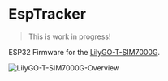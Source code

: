 # EspTracker
> This is work in progress!

ESP32 Firmware for the [LilyGO-T-SIM7000G](https://github.com/Xinyuan-LilyGO/LilyGO-T-SIM7000G).

![LilyGO-T-SIM7000G-Overview](https://github.com/Xinyuan-LilyGO/LilyGO-T-SIM7000G/blob/master/Historical/SIM7000G_20200415/pins.jpg)

